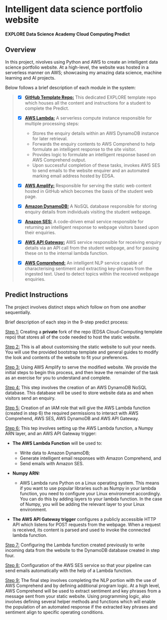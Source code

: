 # Intelligent data science portfolio website

#### EXPLORE Data Science Academy Cloud Computing Predict
## Overview

In this project, nivolves using Python and AWS to create an intelligent data science portfolio website. At a high-level, the website was hosted in a serverless manner on AWS; showcasing my amazing data science, machine learning and AI projects.

Below follows a brief description of each module in the system:

>- [x] **[GitHub Template Repo:](https://github.com/)** This dedicated EXPLORE template repo which houses all the content and instructions for a student to complete the Predict. 
>
>- [x] **[AWS Lambda:](https://aws.amazon.com/lambda/)** A serverless compute instance responsible for multiple processing steps:
>      - Stores the enquiry details within an AWS DynamoDB instance for later retrieval.
>      - Forwards the enquiry contents to AWS Comprehend to help formulate an intelligent response to the site visitor.
>      - Provides logic to formulate an intelligent response based on AWS Comprehend output.
>      - Upon successful completion of these tasks, invokes AWS SES to send emails to the website enquirer and an automated marking email address hosted by EDSA.
>      
>- [x] **[AWS Amplify:](https://aws.amazon.com/amplify/)** Responsible for serving the static web content hosted in GitHub which becomes the basis of the student web page.
>
>- [x] **[Amazon DynamoDB:](https://aws.amazon.com/dynamodb/)** A NoSQL database responsible for storing enquiry details from individuals visiting the student webpage.
>
>- [x] **[Anazon SES:](https://aws.amazon.com/ses/)** A code-driven email service responsible for returning an intelligent response to webpage visitors based upon their enquiries.
>
>- [x] **[AWS API Gateway:](https://aws.amazon.com/api-gateway/)** AWS service responsible for receiving enquiry details via an API call from the student webpage, and for passing these on to the internal lambda function.
>
>- [x] **[AWS Comprehend:](https://aws.amazon.com/comprehend/)** An intelligent NLP  service capable of characterising sentiment and extracting key-phrases from the ingested text. Used to detect topics within the received webpage enquiries.

## Predict Instructions

The project involves distinct steps which follow on from one another sequentially.

Brief description of each step in the 9-step predict process:

  [Step 1:](#1_section_id) Creating a **private** fork of the repo (EDSA Cloud-Computing template repo) that stores all of the code needed to host the static website. 
    
  [Step 2:](#2_section_id) This is all about customising the static website to suit your needs. You will use the provided bootstrap template and general guides to modify the look and contents of the website to fit your preferences. 
    
  [Step 3:](#3_section_id) Using AWS Amplify to serve the modified website. We provide the initial steps to begin this process, and then leave the remainder of the task as an exercise for you to understand and complete. 
  
  [Step 4:](#4_section_id) This step involves the creation of an AWS DynamoDB NoSQL database. This database will be used to store website data as and when visitors send an enquiry. 
    
  [Step 5:](#5_section_id) Creation of an IAM role that will give the AWS Lambda function (created in step 6) the required permissions to interact with AWS Comprehend, AWS SES, AWS DynamoDB and AWS API Gateway.
    
  [Step 6:](#6_section_id) This tep involves setting up the AWS Lambda function, a Numpy ARN layer, and an AWS API Gateway trigger:
    
   - **The AWS Lambda Function** will be used to:
        - Write data to Amazon DynamoDB;
        - Generate intelligent email responses with Amazon Comprehend, and
        - Send emails with Amazon SES.

   - **Numpy ARN:**
        - AWS Lambda runs Python on a Linux operating system. This means if you want to use popular libraries such as Numpy in your lambda function, you need to configure your Linux environment accordingly. You can do this by adding layers to your lambda function. In the case of Numpy, you will be adding the relevant layer to your Linux environment.

   - **The AWS API Gateway trigger** configures a publicly accessible HTTP API which listens for POST requests from the webpage. When a request is received, its content is parsed and used to invoke the connected lambda function.   
    
  [Step 7:](#7_section_id) Configuring the Lambda function created previously to write incoming data from the website to the DynamoDB database created in step four.
    
  [Step 8:](#8_section_id) Configuration of the AWS SES service so that your pipeline can send emails automatically with the help of a Lambda function.
    
  [Step 9:](#9_section_id) The final step involves completing the NLP portion with the use of AWS Comprehend and by defining additional program logic. At a high level, AWS Comprehend will be used to extract sentiment and key phrases from a message sent from your static website. Using programming logic, also involves defining several helper methods and functions which will enable the population of an automated response if the extracted key phrases and sentiment align to specific operating conditions. 
